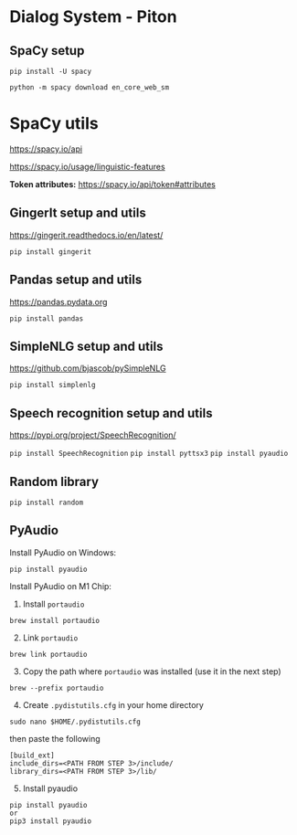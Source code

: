 # Dialog System - Piton

## SpaCy setup

`pip install -U spacy`

`python -m spacy download en_core_web_sm`

# SpaCy utils

https://spacy.io/api

https://spacy.io/usage/linguistic-features

**Token attributes:**
https://spacy.io/api/token#attributes

## GingerIt setup and utils

https://gingerit.readthedocs.io/en/latest/

`pip install gingerit`

## Pandas setup and utils

https://pandas.pydata.org

`pip install pandas`

## SimpleNLG setup and utils

https://github.com/bjascob/pySimpleNLG

`pip install simplenlg`


## Speech recognition setup and utils

https://pypi.org/project/SpeechRecognition/

`pip install SpeechRecognition`
`pip install pyttsx3`
`pip install pyaudio`


## Random library

`pip install random`

## PyAudio

Install PyAudio on Windows:

`pip install pyaudio`

Install PyAudio on M1 Chip:

1.  Install  `portaudio`

```
brew install portaudio
```

2.  Link  `portaudio`

```
brew link portaudio
```

3.  Copy the path where  `portaudio`  was installed (use it in the next step)

```
brew --prefix portaudio
```

4.  Create  `.pydistutils.cfg`  in your home directory

```
sudo nano $HOME/.pydistutils.cfg
```
then paste the following
```
[build_ext]
include_dirs=<PATH FROM STEP 3>/include/
library_dirs=<PATH FROM STEP 3>/lib/
```

5.  Install pyaudio

```
pip install pyaudio
or
pip3 install pyaudio
```
